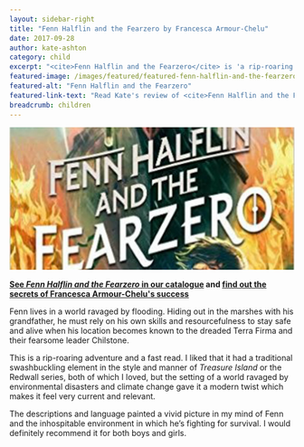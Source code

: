 ```yaml
---
layout: sidebar-right
title: "Fenn Halflin and the Fearzero by Francesca Armour-Chelu"
date: 2017-09-28
author: kate-ashton
category: child
excerpt: "<cite>Fenn Halflin and the Fearzero</cite> is 'a rip-roaring adventure' that will appeal to fans of swashbuckling antics."
featured-image: /images/featured/featured-fenn-halflin-and-the-fearzero.jpg
featured-alt: "Fenn Halflin and the Fearzero"
featured-link-text: "Read Kate's review of <cite>Fenn Halflin and the Fearzero</cite>, by Francesca Armour-Chelu."
breadcrumb: children
---
```


![Fenn Halflin and the Fearzero](/images/featured/featured-fenn-halflin-and-the-fearzero.jpg)

**[See <cite>Fenn Halflin and the Fearzero</cite> in our catalogue](https://suffolk.spydus.co.uk/cgi-bin/spydus.exe/ENQ/OPAC/BIBENQ?BRN=1977471) and [find out the secrets of Francesca Armour-Chelu's success](/new-suggestions/articles/francesca-armour-chelu/)**

Fenn lives in a world ravaged by flooding. Hiding out in the marshes with his grandfather, he must rely on his own skills and resourcefulness to stay safe and alive when his location becomes known to the dreaded Terra Firma and their fearsome leader Chilstone.

This is a rip-roaring adventure and a fast read. I liked that it had a traditional swashbuckling element in the style and manner of <cite>Treasure Island</cite> or the Redwall series, both of which I loved, but the setting of a world ravaged by environmental disasters and climate change gave it a modern twist which makes it feel very current and relevant.

The descriptions and language painted a vivid picture in my mind of Fenn and the inhospitable environment in which he’s fighting for survival. I would definitely recommend it for both boys and girls.
